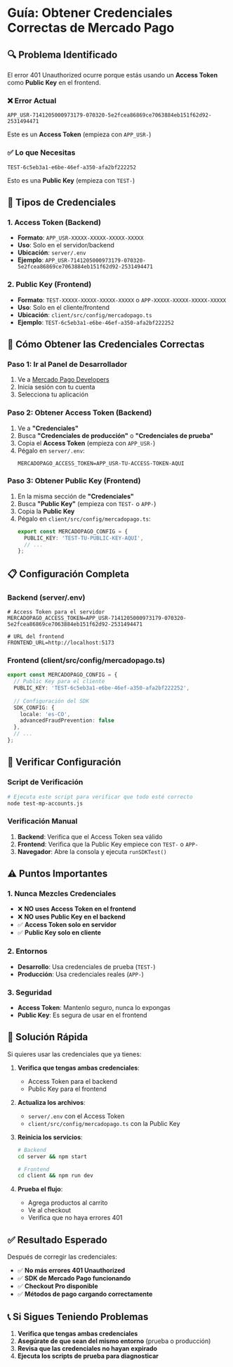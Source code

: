 # Guía: Obtener Credenciales Correctas de Mercado Pago

## 🔍 Problema Identificado

El error 401 Unauthorized ocurre porque estás usando un **Access Token** como **Public Key** en el frontend.

### ❌ **Error Actual**
```
APP_USR-7141205000973179-070320-5e2fcea86869ce7063884eb151f62d92-2531494471
```
Este es un **Access Token** (empieza con `APP_USR-`)

### ✅ **Lo que Necesitas**
```
TEST-6c5eb3a1-e6be-46ef-a350-afa2bf222252
```
Esto es una **Public Key** (empieza con `TEST-`)

## 🔑 Tipos de Credenciales

### **1. Access Token (Backend)**
- **Formato**: `APP_USR-XXXXX-XXXXX-XXXXX-XXXXX`
- **Uso**: Solo en el servidor/backend
- **Ubicación**: `server/.env`
- **Ejemplo**: `APP_USR-7141205000973179-070320-5e2fcea86869ce7063884eb151f62d92-2531494471`

### **2. Public Key (Frontend)**
- **Formato**: `TEST-XXXXX-XXXXX-XXXXX-XXXXX` o `APP-XXXXX-XXXXX-XXXXX-XXXXX`
- **Uso**: Solo en el cliente/frontend
- **Ubicación**: `client/src/config/mercadopago.ts`
- **Ejemplo**: `TEST-6c5eb3a1-e6be-46ef-a350-afa2bf222252`

## 🚀 Cómo Obtener las Credenciales Correctas

### **Paso 1: Ir al Panel de Desarrollador**
1. Ve a [Mercado Pago Developers](https://www.mercadopago.com.co/developers/panel)
2. Inicia sesión con tu cuenta
3. Selecciona tu aplicación

### **Paso 2: Obtener Access Token (Backend)**
1. Ve a **"Credenciales"**
2. Busca **"Credenciales de producción"** o **"Credenciales de prueba"**
3. Copia el **Access Token** (empieza con `APP_USR-`)
4. Pégalo en `server/.env`:
   ```env
   MERCADOPAGO_ACCESS_TOKEN=APP_USR-TU-ACCESS-TOKEN-AQUI
   ```

### **Paso 3: Obtener Public Key (Frontend)**
1. En la misma sección de **"Credenciales"**
2. Busca **"Public Key"** (empieza con `TEST-` o `APP-`)
3. Copia la **Public Key**
4. Pégalo en `client/src/config/mercadopago.ts`:
   ```typescript
   export const MERCADOPAGO_CONFIG = {
     PUBLIC_KEY: 'TEST-TU-PUBLIC-KEY-AQUI',
     // ...
   };
   ```

## 📋 Configuración Completa

### **Backend (server/.env)**
```env
# Access Token para el servidor
MERCADOPAGO_ACCESS_TOKEN=APP_USR-7141205000973179-070320-5e2fcea86869ce7063884eb151f62d92-2531494471

# URL del frontend
FRONTEND_URL=http://localhost:5173
```

### **Frontend (client/src/config/mercadopago.ts)**
```typescript
export const MERCADOPAGO_CONFIG = {
  // Public Key para el cliente
  PUBLIC_KEY: 'TEST-6c5eb3a1-e6be-46ef-a350-afa2bf222252',
  
  // Configuración del SDK
  SDK_CONFIG: {
    locale: 'es-CO',
    advancedFraudPrevention: false
  },
  // ...
};
```

## 🧪 Verificar Configuración

### **Script de Verificación**
```bash
# Ejecuta este script para verificar que todo esté correcto
node test-mp-accounts.js
```

### **Verificación Manual**
1. **Backend**: Verifica que el Access Token sea válido
2. **Frontend**: Verifica que la Public Key empiece con `TEST-` o `APP-`
3. **Navegador**: Abre la consola y ejecuta `runSDKTest()`

## ⚠️ Puntos Importantes

### **1. Nunca Mezcles Credenciales**
- ❌ **NO uses Access Token en el frontend**
- ❌ **NO uses Public Key en el backend**
- ✅ **Access Token solo en servidor**
- ✅ **Public Key solo en cliente**

### **2. Entornos**
- **Desarrollo**: Usa credenciales de prueba (`TEST-`)
- **Producción**: Usa credenciales reales (`APP-`)

### **3. Seguridad**
- **Access Token**: Mantenlo seguro, nunca lo expongas
- **Public Key**: Es segura de usar en el frontend

## 🔧 Solución Rápida

Si quieres usar las credenciales que ya tienes:

1. **Verifica que tengas ambas credenciales**:
   - Access Token para el backend
   - Public Key para el frontend

2. **Actualiza los archivos**:
   - `server/.env` con el Access Token
   - `client/src/config/mercadopago.ts` con la Public Key

3. **Reinicia los servicios**:
   ```bash
   # Backend
   cd server && npm start
   
   # Frontend
   cd client && npm run dev
   ```

4. **Prueba el flujo**:
   - Agrega productos al carrito
   - Ve al checkout
   - Verifica que no haya errores 401

## ✅ Resultado Esperado

Después de corregir las credenciales:

- ✅ **No más errores 401 Unauthorized**
- ✅ **SDK de Mercado Pago funcionando**
- ✅ **Checkout Pro disponible**
- ✅ **Métodos de pago cargando correctamente**

## 📞 Si Sigues Teniendo Problemas

1. **Verifica que tengas ambas credenciales**
2. **Asegúrate de que sean del mismo entorno** (prueba o producción)
3. **Revisa que las credenciales no hayan expirado**
4. **Ejecuta los scripts de prueba para diagnosticar** 